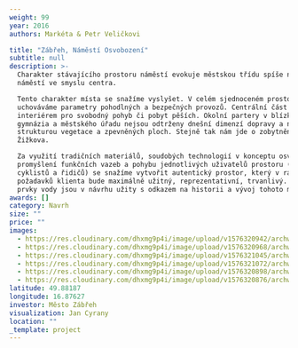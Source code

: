 ```yaml
---
weight: 99
year: 2016
authors: Markéta & Petr Veličkovi

title: "Zábřeh, Náměstí Osvobození"
subtitle: null
description: >-
  Charakter stávajícího prostoru náměstí evokuje městskou třídu spíše než
  náměstí ve smyslu centra.

  Tento charakter místa se snažíme vyslyšet. V celém sjednoceném prostoru
  uchováváme parametry pohodlných a bezpečných provozů. Centrální část je
  interiérem pro svobodný pohyb či pobyt pěších. Okolní partery v blízkosti
  gymnázia a městského úřadu nejsou odtrženy dnešní dimenzí dopravy a nahodilou
  strukturou vegetace a zpevněných ploch. Stejně tak nám jde o zobytnění ulice
  Žižkova.

  Za využití tradičních materiálů, soudobých technologií v konceptu osvětlení a
  promyšlení funkčních vazeb a pohybu jednotlivých uživatelů prostoru (chodců,
  cyklistů a řidičů) se snažíme vytvořit autentický prostor, který v rámci
  požadavků klienta bude maximálně užitný, reprezentativní, trvanlivý. Výtvarné
  prvky vody jsou v návrhu užity s odkazem na historii a vývoj tohoto místa.
awards: []
category: Navrh
size: ""
price: ""
images:
  - https://res.cloudinary.com/dhxmg9p4i/image/upload/v1576320942/archweb/10b_fjxped.jpg
  - https://res.cloudinary.com/dhxmg9p4i/image/upload/v1576320968/archweb/1_fmfoqw.jpg
  - https://res.cloudinary.com/dhxmg9p4i/image/upload/v1576321045/archweb/Z%C3%81B%C5%98EH__dfnoji.jpg
  - https://res.cloudinary.com/dhxmg9p4i/image/upload/v1576321072/archweb/Z%C3%81B%C5%98EH_panely_FIN_03_30-2_kjy2c5.jpg
  - https://res.cloudinary.com/dhxmg9p4i/image/upload/v1576320898/archweb/01_Situace__se4tpa.jpg
  - https://res.cloudinary.com/dhxmg9p4i/image/upload/v1576320876/archweb/00_fin_cayi33.jpg
latitude: 49.88187
longitude: 16.87627
investor: Město Zábřeh
visualization: Jan Cyrany
location: ""
_template: project
---
```


